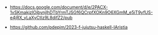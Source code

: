 - https://docs.google.com/document/d/e/2PACX-1vSKmakjzIOjbynjlhDTbYrmTJSGf6QCrpfXOKn9O6XGmM_e5iT9yfUS-e4jRX_yLaXyCtIz9L8difZ2/pub

- https://github.com/pdepjm/2023-f-jujutsu-haskell-IAristia
